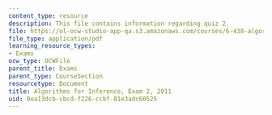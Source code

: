 ```yaml
---
content_type: resource
description: This file contains information regarding quiz 2.
file: https://ol-ocw-studio-app-qa.s3.amazonaws.com/courses/6-438-algorithms-for-inference-fall-2014/0ea13dcbcbcdf226ccbf81e3adc60525_MIT6_438F14_q11_2.pdf
file_type: application/pdf
learning_resource_types:
- Exams
ocw_type: OCWFile
parent_title: Exams
parent_type: CourseSection
resourcetype: Document
title: Algorithms for Inference, Exam 2, 2011
uid: 0ea13dcb-cbcd-f226-ccbf-81e3adc60525
---
```

